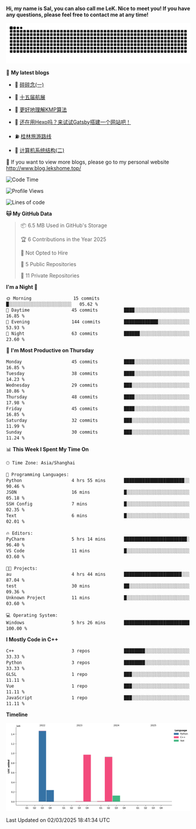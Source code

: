 **Hi, my name is Sal, you can also call me LeK. Nice to meet you! If you have any questions, please feel free to contact me at any time!**

![snake](https://raw.githubusercontent.com/LeKZzzz/LeKZzzz/output/github-contribution-grid-snake.svg)


👀 **My latest blogs**
<!-- BLOG-POST-LIST:START -->
- 🫣 [碎碎念&lpar;一&rpar;](http://www.blog.lekshome.top/2025/02/01/sui-sui-nian-yi/) 

- 🧐 [十五届航展](http://www.blog.lekshome.top/2024/11/14/shi-wu-jie-hang-zhan/) 

- 🤖 [更好地理解KMP算法](http://www.blog.lekshome.top/2024/11/10/geng-hao-di-li-jie-kmp-suan-fa/) 

- 📝 [还在用Hexo吗？来试试Gatsby搭建一个网站吧！](http://www.blog.lekshome.top/2024/08/20/shi-yong-gatsby-da-jian-ge-ren-wang-zhan/) 

- ⛽️ [桂林旅游路线](http://www.blog.lekshome.top/2024/04/28/gui-lin-lu-you-lu-xian/) 

- 🦣 [计算机系统结构&lpar;二&rpar;](http://www.blog.lekshome.top/2024/04/21/ji-suan-ji-xi-tong-jie-gou-er/) 
<!-- BLOG-POST-LIST:END -->

🥰 If you want to view more blogs, please go to my personal website http://www.blog.lekshome.top/


<!--START_SECTION:waka-->
![Code Time](http://img.shields.io/badge/Code%20Time-454%20hrs%2047%20mins-blue)

![Profile Views](http://img.shields.io/badge/Profile%20Views-0-blue)

![Lines of code](https://img.shields.io/badge/From%20Hello%20World%20I%27ve%20Written-3.7%20million%20lines%20of%20code-blue)

**🐱 My GitHub Data** 

> 📦 6.5 MB Used in GitHub's Storage 
 > 
> 🏆 6 Contributions in the Year 2025
 > 
> 🚫 Not Opted to Hire
 > 
> 📜 5 Public Repositories 
 > 
> 🔑 11 Private Repositories 
 > 
**I'm a Night 🦉** 

```text
🌞 Morning                15 commits          █░░░░░░░░░░░░░░░░░░░░░░░░   05.62 % 
🌆 Daytime                45 commits          ████░░░░░░░░░░░░░░░░░░░░░   16.85 % 
🌃 Evening                144 commits         █████████████░░░░░░░░░░░░   53.93 % 
🌙 Night                  63 commits          ██████░░░░░░░░░░░░░░░░░░░   23.60 % 
```
📅 **I'm Most Productive on Thursday** 

```text
Monday                   45 commits          ████░░░░░░░░░░░░░░░░░░░░░   16.85 % 
Tuesday                  38 commits          ████░░░░░░░░░░░░░░░░░░░░░   14.23 % 
Wednesday                29 commits          ███░░░░░░░░░░░░░░░░░░░░░░   10.86 % 
Thursday                 48 commits          ████░░░░░░░░░░░░░░░░░░░░░   17.98 % 
Friday                   45 commits          ████░░░░░░░░░░░░░░░░░░░░░   16.85 % 
Saturday                 32 commits          ███░░░░░░░░░░░░░░░░░░░░░░   11.99 % 
Sunday                   30 commits          ███░░░░░░░░░░░░░░░░░░░░░░   11.24 % 
```


📊 **This Week I Spent My Time On** 

```text
🕑︎ Time Zone: Asia/Shanghai

💬 Programming Languages: 
Python                   4 hrs 55 mins       ███████████████████████░░   90.46 % 
JSON                     16 mins             █░░░░░░░░░░░░░░░░░░░░░░░░   05.18 % 
SSH Config               7 mins              █░░░░░░░░░░░░░░░░░░░░░░░░   02.35 % 
Text                     6 mins              █░░░░░░░░░░░░░░░░░░░░░░░░   02.01 % 

🔥 Editors: 
PyCharm                  5 hrs 14 mins       ████████████████████████░   96.40 % 
VS Code                  11 mins             █░░░░░░░░░░░░░░░░░░░░░░░░   03.60 % 

🐱‍💻 Projects: 
au                       4 hrs 44 mins       ██████████████████████░░░   87.04 % 
test                     30 mins             ██░░░░░░░░░░░░░░░░░░░░░░░   09.36 % 
Unknown Project          11 mins             █░░░░░░░░░░░░░░░░░░░░░░░░   03.60 % 

💻 Operating System: 
Windows                  5 hrs 26 mins       █████████████████████████   100.00 % 
```

**I Mostly Code in C++** 

```text
C++                      3 repos             ████████░░░░░░░░░░░░░░░░░   33.33 % 
Python                   3 repos             ████████░░░░░░░░░░░░░░░░░   33.33 % 
GLSL                     1 repo              ███░░░░░░░░░░░░░░░░░░░░░░   11.11 % 
Vue                      1 repo              ███░░░░░░░░░░░░░░░░░░░░░░   11.11 % 
JavaScript               1 repo              ███░░░░░░░░░░░░░░░░░░░░░░   11.11 % 
```



**Timeline**

![Lines of Code chart](https://raw.githubusercontent.com/LeKZzzz/LeKZzzz/master/assets/bar_graph.png)


 Last Updated on 02/03/2025 18:41:34 UTC
<!--END_SECTION:waka-->
